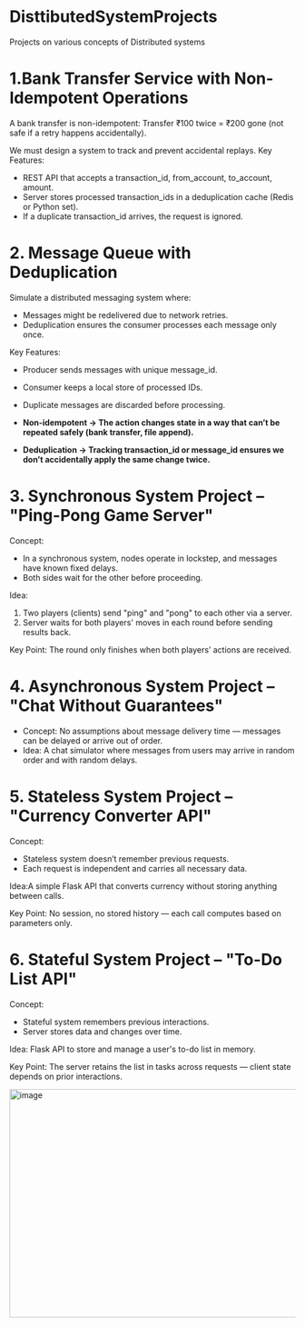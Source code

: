 # DisttibutedSystemProjects
Projects on various concepts of Distributed systems


# 1.Bank Transfer Service with Non-Idempotent Operations
A bank transfer is non-idempotent:
Transfer ₹100 twice = ₹200 gone (not safe if a retry happens accidentally).

We must design a system to track and prevent accidental replays.
Key Features:
- REST API that accepts a transaction_id, from_account, to_account, amount.
- Server stores processed transaction_ids in a deduplication cache (Redis or Python set).
- If a duplicate transaction_id arrives, the request is ignored.


 # 2. Message Queue with Deduplication
Simulate a distributed messaging system where:
- Messages might be redelivered due to network retries.
- Deduplication ensures the consumer processes each message only once.

Key Features:
- Producer sends messages with unique message_id.
- Consumer keeps a local store of processed IDs.
- Duplicate messages are discarded before processing.

- **Non-idempotent → The action changes state in a way that can’t be repeated safely (bank transfer, file append).**
- **Deduplication → Tracking transaction_id or message_id ensures we don’t accidentally apply the same change twice.**

# 3. Synchronous System Project – "Ping-Pong Game Server"
Concept:
- In a synchronous system, nodes operate in lockstep, and messages have known fixed delays.
- Both sides wait for the other before proceeding.

Idea:
1. Two players (clients) send "ping" and "pong" to each other via a server.
2. Server waits for both players' moves in each round before sending results back.

Key Point: The round only finishes when both players’ actions are received.

# 4. Asynchronous System Project – "Chat Without Guarantees"
- Concept: No assumptions about message delivery time — messages can be delayed or arrive out of order.
- Idea: A chat simulator where messages from users may arrive in random order and with random delays.

# 5. Stateless System Project – "Currency Converter API"
Concept:
- Stateless system doesn’t remember previous requests.
- Each request is independent and carries all necessary data.

Idea:A simple Flask API that converts currency without storing anything between calls.

Key Point: No session, no stored history — each call computes based on parameters only.

# 6. Stateful System Project – "To-Do List API"
Concept:
- Stateful system remembers previous interactions.
- Server stores data and changes over time.

Idea: Flask API to store and manage a user's to-do list in memory.

Key Point: The server retains the list in tasks across requests — client state depends on prior interactions.

<img width="1059" height="402" alt="image" src="https://github.com/user-attachments/assets/3f055222-e614-4fa0-8491-15ee91d8183f" />
